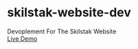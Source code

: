 # skilstak-website-dev
Devoplement For The Skilstak Website   
[Live Demo](http://tslnc04.github.io/skilstak-website-dev)
